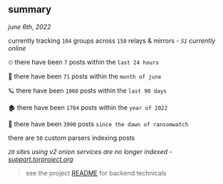 
## summary
_june 6th, 2022_

currently tracking `104` groups across `150` relays & mirrors - _`51` currently online_

⏲ there have been `7` posts within the `last 24 hours`

🦈 there have been `71` posts within the `month of june`

🪐 there have been `1060` posts within the `last 90 days`

🏚 there have been `1704` posts within the `year of 2022`

🦕 there have been `3990` posts `since the dawn of ransomwatch`

there are `50` custom parsers indexing posts

_`20` sites using v2 onion services are no longer indexed - [support.torproject.org](https://support.torproject.org/onionservices/v2-deprecation/)_

> see the project [README](https://github.com/joshhighet/ransomwatch#ransomwatch--) for backend technicals
